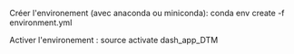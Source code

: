 
Créer l'environement (avec anaconda ou miniconda): conda env create -f environment.yml

Activer l'environement : source activate dash_app_DTM
